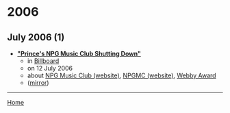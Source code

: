 # 2006

## July 2006 (1)

 - [**"Prince's NPG Music Club Shutting Down"**](https://www.billboard.com/articles//1352492/princes-npg-music-club-shutting-down)
    - in [Billboard](https://www.billboard.com/)
    - on 12 July 2006
    - about [NPG Music Club (website)](../../topics/website/npg-music-club/index.md), [NPGMC (website)](../../topics/website/npgmc/index.md), [Webby Award](../../topics/webby-award/index.md)
    - ([mirror](https://web.archive.org/web/*/https://www.billboard.com/articles//1352492/princes-npg-music-club-shutting-down))

----

[Home](../index.md)
